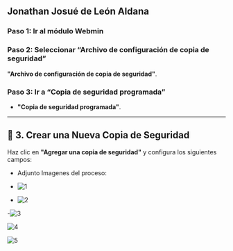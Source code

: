 ## Jonathan Josué de León Aldana
### Paso 1: Ir al módulo Webmin


### Paso 2: Seleccionar “Archivo de configuración de copia de seguridad”
**"Archivo de configuración de copia de seguridad"**.

### Paso 3: Ir a “Copia de seguridad programada”
- **"Copia de seguridad programada"**.

---

## 📝 3. Crear una Nueva Copia de Seguridad

Haz clic en **"Agregar una copia de seguridad"** y configura los siguientes campos:
- Adjunto Imagenes del proceso:

- ![1](https://github.com/user-attachments/assets/8e33758f-1e5c-44c8-83cd-ceab147109be)

- ![2](https://github.com/user-attachments/assets/bb34d6ef-c283-4c33-8f41-0551d65ac428)

-![3](https://github.com/user-attachments/assets/ee8d5697-93c1-49df-a8fb-07274d8e3bd0)

![4](https://github.com/user-attachments/assets/ddaeb6ea-cf42-4ac8-ab5a-a91c5d2cfd7c)

![5](https://github.com/user-attachments/assets/8dd7141d-1691-445e-a072-511f6cae2ac9)






  
